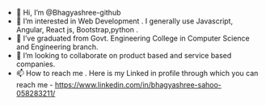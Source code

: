 - 👋 Hi, I’m @Bhagyashree-github
- 👀 I’m interested in Web Development . I generally use Javascript, Angular, React js, Bootstrap,python .
- 🌱 I’ve graduated from Govt. Engineering College in Computer Science and Engineering branch.
- 💞️ I’m looking to collaborate on product based and service based companies.
- 📫 How to reach me . Here is my Linked in profile through which you can reach me   -    https://www.linkedin.com/in/bhagyashree-sahoo-058283211/

<!---
Bhagyashree-github/Bhagyashree-github is a ✨ special ✨ repository because its `README.md` (this file) appears on your GitHub profile.
You can click the Preview link to take a look at your changes.
--->
